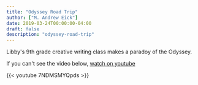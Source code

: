 ```yaml
---
title: "Odyssey Road Trip"
author: ["M. Andrew Eick"]
date: 2019-03-24T00:00:00-04:00
draft: false
description: "odyssey-road-trip"
---
```


Libby's 9th grade creative writing class makes a paradoy of the Odyssey.

If you can't see the video below, [watch on youtube](https://youtu.be/7NDMSMYQpds)

{{< youtube 7NDMSMYQpds >}}